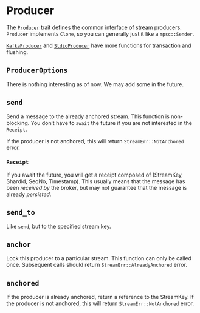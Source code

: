 # Producer

The [`Producer`](https://docs.rs/sea-streamer/*/sea_streamer/trait.Producer.html) trait defines the common interface of stream producers. `Producer` implements `Clone`, so you can generally just it like a `mpsc::Sender`.

[`KafkaProducer`](https://docs.rs/sea-streamer/*/sea_streamer_kafka/struct.KafkaProducer.html) and [`StdioProducer`](https://docs.rs/sea-streamer/*/sea_streamer_stdio/struct.StdioProducer.html) have more functions for transaction and flushing.

## `ProducerOptions`

There is nothing interesting as of now. We may add some in the future.

## `send`

Send a message to the already anchored stream. This function is non-blocking. You don’t have to `await` the future if you are not interested in the `Receipt`.

If the producer is not anchored, this will return `StreamErr::NotAnchored` error.

### `Receipt`

If you await the future, you will get a receipt composed of (StreamKey, ShardId, SeqNo, Timestamp). This usually means that the message has been *received by* the broker, but may not guarantee that the message is already *persisted*.

## `send_to`

Like `send`, but to the specified stream key.

## `anchor`

Lock this producer to a particular stream. This function can only be called once. Subsequent calls should return `StreamErr::AlreadyAnchored` error.

## `anchored`

If the producer is already anchored, return a reference to the StreamKey. If the producer is not anchored, this will return `StreamErr::NotAnchored` error.
